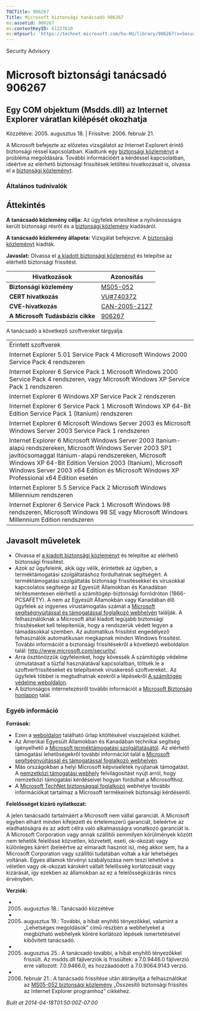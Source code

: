 ```yaml
---
TOCTitle: 906267
Title: Microsoft biztonsági tanácsadó 906267
ms:assetid: 906267
ms:contentKeyID: 61227610
ms:mtpsurl: 'https://technet.microsoft.com/hu-HU/library/906267(v=Security.10)'
---
```


Security Advisory

Microsoft biztonsági tanácsadó 906267
=====================================

Egy COM objektum (Msdds.dll) az Internet Explorer váratlan kilépését okozhatja
------------------------------------------------------------------------------

Közzétéve: 2005. augusztus 18. | Frissítve: 2006. február 21.

A Microsoft befejezte az előzetes vizsgálatot az Internet Explorert érintő biztonsági réssel kapcsolatban. Kiadtunk egy [biztonsági közleményt](http://go.microsoft.com/fwlink/?linkid=50690) a probléma megoldására. További információért a kérdéssel kapcsolatban, ideértve az elérhető biztonsági frissítések letöltési hivatkozásait is, olvassa el a [biztonsági közleményt](http://go.microsoft.com/fwlink/?linkid=50690).

### Általános tudnivalók

Áttekintés
----------

<span></span>
**A tanácsadó közlemény célja:** Az ügyfelek értesítése a nyilvánosságra került biztonsági résről és a [biztonsági közlemény](http://go.microsoft.com/fwlink/?linkid=50690) kiadásáról.

**A tanácsadó közlemény állapota:** Vizsgálat befejezve. A [biztonsági közleményt](http://go.microsoft.com/fwlink/?linkid=50690) kiadták.

**Javaslat:** Olvassa el [a kiadott biztonsági közleményt](http://go.microsoft.com/fwlink/?linkid=50690) és telepítse az elérhető biztonsági frissítést.

| Hivatkozások                     | Azonosítás                                                                       |
|----------------------------------|----------------------------------------------------------------------------------|
| **Biztonsági közlemény**         | [MS05-052](http://go.microsoft.com/fwlink/?linkid=50690)                         |
| **CERT hivatkozás**              | [VU\#740372](http://www.kb.cert.org/vuls/id/740372)                              |
| **CVE-hivatkozás**               | [CAN-2005-2127](http://www.cve.mitre.org/cgi-bin/cvename.cgi?name=can-2005-2127) |
| **A Microsoft Tudásbázis cikke** | [906267](http://support.microsoft.com/kb/906267)                                 |

A tanácsadó a következő szoftvereket tárgyalja.

|                                                                                                                                                                                                                                                                                                                           |
|---------------------------------------------------------------------------------------------------------------------------------------------------------------------------------------------------------------------------------------------------------------------------------------------------------------------------|
| Érintett szoftverek                                                                                                                                                                                                                                                                                                       |
| Internet Explorer 5.01 Service Pack 4 Microsoft Windows 2000 Service Pack 4 rendszeren                                                                                                                                                                                                                                    |
| Internet Explorer 6 Service Pack 1 Microsoft Windows 2000 Service Pack 4 rendszeren, vagy Microsoft Windows XP Service Pack 1 rendszeren                                                                                                                                                                                  |
| Internet Explorer 6 Windows XP Service Pack 2 rendszeren                                                                                                                                                                                                                                                                  |
| Internet Explorer 6 Service Pack 1 Microsoft Windows XP 64-Bit Edition Service Pack 1 (Itanium) rendszeren                                                                                                                                                                                                                |
| Internet Explorer 6 Microsoft Windows Server 2003 és Microsoft Windows Server 2003 Service Pack 1 rendszeren                                                                                                                                                                                                              |
| Internet Explorer 6 Microsoft Windows Server 2003 Itanium-alapú rendszereken, Microsoft Windows Server 2003 SP1 javítócsomaggal Itanium-alapú rendszereken, Microsoft Windows XP 64-Bit Edition Version 2003 (Itanium), Microsoft Windows Server 2003 x64 Edition és Microsoft Windows XP Professional x64 Edition esetén |
| Internet Explorer 5.5 Service Pack 2 Microsoft Windows Millennium rendszeren                                                                                                                                                                                                                                              |
| Internet Explorer 6 Service Pack 1 Microsoft Windows 98 rendszeren, Microsoft Windows 98 SE vagy Microsoft Windows Millennium Edition rendszeren                                                                                                                                                                          |

Javasolt műveletek
------------------

<span></span>
-   Olvassa el [a kiadott biztonsági közleményt](http://go.microsoft.com/fwlink/?linkid=50690) és telepítse az elérhető biztonsági frissítést.
-   Azok az ügyfeleink, akik úgy vélik, érintettek az ügyben, a terméktámogatási szolgáltatáshoz fordulhatnak segítségért. A terméktámogatási szolgáltatás biztonsági frissítésekkel és vírusokkal kapcsolatos segítsége az Egyesült Államokban és Kanadában térítésmentesen elérhető a számítógép-biztonsági forródróton (1866-PCSAFETY). A nem az Egyesült Államokban vagy Kanadában élő ügyfelek az ingyenes vírustámogatás számát a [Microsoft segítségnyújtással és támogatással foglalkozó webhelyén](http://support.microsoft.com/security/) találják.
    A felhasználóknak a Microsoft által kiadott legújabb biztonsági frissítéseket kell telepíteniük, hogy a rendszerük védett legyen a támadásokkal szemben. Az automatikus frissítést engedélyező felhasználók automatikusan megkapnak minden Windows frissítést. További információt a biztonsági frissítésekről a következő weboldalon talál: <http://www.microsoft.com/security/>.
-   Arra ösztönözzük ügyfeleinket, hogy kövessék A számítógép védelme útmutatásait a tűzfal használatával kapcsolatban, töltsék le a szoftverfrissítéseket és telepítsenek víruskereső szoftvereket.. Az ügyfelek többet is megtudhatnak ezekről a lépésekről [A számítógép védelme weboldalon](http://www.microsoft.com/protect).
-   A biztonságos internetezésről további információt a [Microsoft Biztonság honlapon](http://www.microsoft.com/security) talál.

### Egyéb információ

**Források:**

-   Ezen a [weboldalon](https://support.microsoft.com/common/survey.aspx?scid=sw;en;1257&amp;showpage=1&amp;ws=technet&amp;sd=tech) található űrlap kitöltésével visszajelzést küldhet.
-   Az Amerikai Egyesült Államokban és Kanadában technikai segítség igényelhető a [Microsoft terméktámogatási szolgáltatásától](http://go.microsoft.com/fwlink/?linkid=21131). Az elérhető támogatási lehetőségekről további információt talál a [Microsoft segítségnyújtással és támogatással foglalkozó webhelyén](http://support.microsoft.com/).
-   Más országokban a helyi Microsoft képviseletek nyújtanak támogatást. A [nemzetközi támogatási webhely](http://go.microsoft.com/fwlink/?linkid=21155) felvilágosítást nyújt arról, hogy nemzetközi támogatási kérdéseivel hogyan fordulhat a Microsofthoz.
-   A [Microsoft TechNet biztonsággal foglalkozó](http://go.microsoft.com/fwlink/?linkid=21132) webhelye további információkat tartalmaz a Microsoft termékeinek biztonsági kérdéseiről.

**Felelősséget kizáró nyilatkozat:**

A jelen tanácsadó tartalmáért a Microsoft nem vállal garanciát. A Microsoft egyben elhárít minden kifejezett és értelemszerű garanciát, beleértve az eladhatóságra és az adott célra való alkalmasságra vonatkozó garanciát is. A Microsoft Corporation vagy annak szállítói semmilyen körülmények között nem tehetők felelőssé közvetlen, közvetett, eseti, ok-okozati vagy különleges kárért (beleértve az elmaradt hasznot is), még akkor sem, ha a Microsoft Corporation vagy szállítói tudatában voltak a kár lehetséges voltának. Egyes államok törvényi szabályozása nem teszi lehetővé a véletlen vagy ok-okozati károkért vállalt felelősség korlátozását vagy kizárását, így ezekben az államokban az ez a felelősségkizárás nincs érvényben.

**Verziók:**

-   2005. augusztus 18.: Tanácsadó közzétéve
-   2005. augusztus 19.: További, a hibát enyhítő tényezőkkel, valamint a „Lehetséges megoldások” című részben a webhelyeket a megbízható webhelyek körére korlátozó lépések ismertetésével kibővített tanácsadó.
-   2005. augusztus 25.: A tanácsadó további, a hibát enyhítő tényezőkkel frissült. Az msdds.dll fájlverziók is frissültek: a 7.0.9446.0 fájlverzió erre változott: 7.0.9466.0, és hozzáadódott a 7.0.9064.9143 verzió.
-   2006. február 21.: A tanácsadó frissítése után átirányítja a felhasználókat az [MS05-052 biztonsági közlemény](http://go.microsoft.com/fwlink/?linkid=50690) „Összesítő biztonsági frissítés az Internet Explorer programhoz” cikkéhez.

*Built at 2014-04-18T01:50:00Z-07:00*
